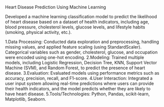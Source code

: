 Heart Disease Prediction Using Machine Learning


Developed a machine learning classification model to predict the likelihood of heart disease based on a dataset of health indicators, including age, blood pressure, cholesterol levels, glucose levels, and lifestyle habits (smoking, physical activity, etc.).

1.Data Processing: Conducted data exploration and preprocessing, handling missing values, and applied feature scaling (using StandardScaler). Categorical variables such as gender, cholesterol, glucose, and occupation were encoded using one-hot encoding.
2.Modeling: Trained multiple models, including Logistic Regression, Decision Tree, KNN, Support Vector Machine (SVM), and Random Forest, to predict the presence of heart disease.
3.Evaluation: Evaluated models using performance metrics such as accuracy, precision, recall, and F1-score. 
4.User Interaction: Integrated a user input system allowing real-time predictions where users can provide their health indicators, and the model predicts whether they are likely to have heart disease.
5.Tools/Technologies: Python, Pandas, scikit-learn, Matplotlib, Seaborn.



